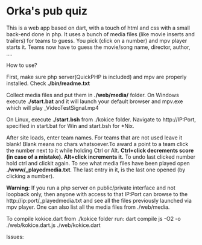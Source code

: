 # Orka's pub quiz

This is a web app based on dart, with a touch of html and css with a small back-end done in php.
It uses a bunch of media files (like movie inserts and trailers) for teams to guess.
You pick (click on a number) and mpv player starts it. Teams now have to guess the movie/song name, director, author, ....

How to use?

First, make sure php server(QuickPHP is included) and mpv are properly installed. Check **./bin/readme.txt**

Collect media files and put them in **./web/media/** folder.
On Windows execute **./start.bat** and it will launch your default browser and mpv.exe which will play _VideoTestSignal.mp4

On Linux, execute **./start.bsh** from ./kokice folder.
Navigate to http://IP:Port, specified in start.bat for Win and start.bsh for *Nix.

After site loads, enter team names. For teams that are not used leave it blank!
Blank means no chars whatsoever.To award a point to a team click the number next to it while
holding Ctrl or Alt. **Ctrl+click decrements score (in case of a mistake). Alt+click increments it.**
To undo last clicked number hold ctrl and clickit again.
To see what media files have been played open  **./www/_playedmedia.txt**.
The last entry in it, is the last one opened (by clicking a number).

**Warning:**
If you run a php server on public/private interface and not loopback only, then anyone
with access to that IP:Port can browse to the http://ip:port/_playedmedia.txt and see 
all the files previously launched via mpv player.
One can also list all the media files from ./web/media.

To compile kokice.dart from ./kokice folder run:
dart compile js -O2 -o ./web/kokice.dart.js ./web/kokice.dart

Issues:
